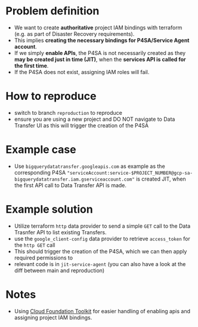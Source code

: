 # Problem definition
- We want to create **authoritative** project IAM bindings with terraform (e.g. as part of Disaster Recovery requirements). 
- This implies **creating the necessary bindings for P4SA/Service Agent account**.
- If we simply **enable APIs**, the P4SA is not necessarily created as they **may be created just in time (JIT)**, when the **services API is called for the first time**.
- If the P4SA does not exist, assigning IAM roles will fail.

# How to reproduce
- switch to branch `reproduction` to reproduce
- ensure you are using a new project and DO NOT navigate to Data Transfer UI as this will trigger the creation of the P4SA

# Example case
- Use `bigquerydatatransfer.googleapis.com` as example as the corresponding P4SA `"serviceAccount:service-$PROJECT_NUMBER@gcp-sa-bigquerydatatransfer.iam.gserviceaccount.com"` is created JIT, when the first API call to Data Transfer API is made.

# Example solution
- Utilize terraform `http` data provider to send a simple `GET` call to the Data Trasnfer API to list existing Transfers.
- use the `google_client-config` data provider to retrieve `access_token` for the `http GET` call
- This should trigger the creation of the P4SA, which we can then apply required permissions to
- relevant code is in `jit-service-agent` (you can also have a look at the diff between main and reproduction)

# Notes
- Using [Cloud Foundation Toolkit](https://cloud.google.com/foundation-toolkit) for easier handling of enabling apis and assigning project IAM bindings.
